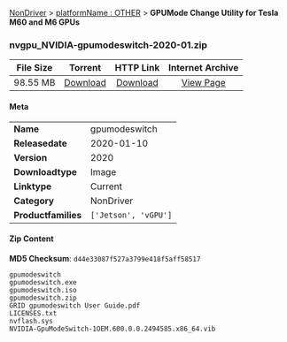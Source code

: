 
[NonDriver](/README.md)  >  [platformName : OTHER](/index/NonDriver/OTHER.md)  >  **GPUMode Change Utility for Tesla M60 and M6 GPUs**


### nvgpu_NVIDIA-gpumodeswitch-2020-01.zip

| **File Size** | **Torrent**  | **HTTP Link** | **Internet Archive** |
|:-------------:|:------------:|:-------------:|:--------------------:|
| 98.55 MB |  [Download](https://archive.org/download/nvgpu_NVIDIA-gpumodeswitch-2020-01.zip/nvgpu_NVIDIA-gpumodeswitch-2020-01.zip_archive.torrent)       | [Download](https://archive.org/compress/nvgpu_NVIDIA-gpumodeswitch-2020-01.zip) | [View Page](https://archive.org/details/nvgpu_NVIDIA-gpumodeswitch-2020-01.zip)       |

#### Meta

<table>
<tr><td><strong>Name</strong></td><td>gpumodeswitch</td></tr>
<tr><td><strong>Releasedate</strong></td><td>2020-01-10</td></tr>
<tr><td><strong>Version</strong></td><td>2020</td></tr>
<tr><td><strong>Downloadtype</strong></td><td>Image</td></tr>
<tr><td><strong>Linktype</strong></td><td>Current</td></tr>
<tr><td><strong>Category</strong></td><td>NonDriver</td></tr>
<tr><td><strong>Productfamilies</strong></td><td><code>['Jetson', 'vGPU']</code></td></tr>
</table>

#### Zip Content

**MD5 Checksum**: `d44e33087f527a3799e418f5aff58517`

```text
gpumodeswitch
gpumodeswitch.exe
gpumodeswitch.iso
gpumodeswitch.zip
GRID gpumodeswitch User Guide.pdf
LICENSES.txt
nvflash.sys
NVIDIA-GpuModeSwitch-1OEM.600.0.0.2494585.x86_64.vib
```